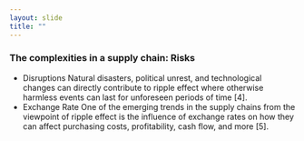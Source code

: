 ```yaml
---
layout: slide
title: ""
---
```

### The complexities in a supply chain: Risks

- Disruptions
Natural disasters, political unrest, and technological changes can directly contribute to ripple effect where otherwise harmless events can last for unforeseen periods of time [4].
- Exchange Rate
One of the emerging trends in the supply chains from the viewpoint of ripple effect is the influence of exchange rates on how they can affect purchasing costs, profitability, cash flow, and more [5].
